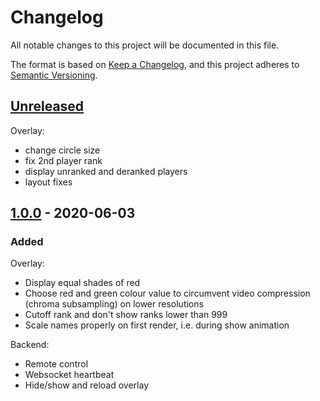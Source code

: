 # Changelog
All notable changes to this project will be documented in this file.

The format is based on [Keep a Changelog](https://keepachangelog.com/en/1.0.0/),
and this project adheres to [Semantic Versioning](https://semver.org/spec/v2.0.0.html).

## [Unreleased]
Overlay:
- change circle size
- fix 2nd player rank
- display unranked and deranked players
- layout fixes


## [1.0.0] - 2020-06-03
### Added
Overlay:
- Display equal shades of red
- Choose red and green colour value to circumvent video compression (chroma subsampling) on lower resolutions
- Cutoff rank and don't show ranks lower than 999
- Scale names properly on first render, i.e. during show animation

Backend:
- Remote control
- Websocket heartbeat
- Hide/show and reload overlay

[Unreleased]: https://github.com/aoe-assoc/aoe2-rating-overlay/compare/v1.0.0...HEAD
[1.0.0]: https://github.com/aoe-assoc/aoe2-rating-overlay/releases/tag/v1.0.0
